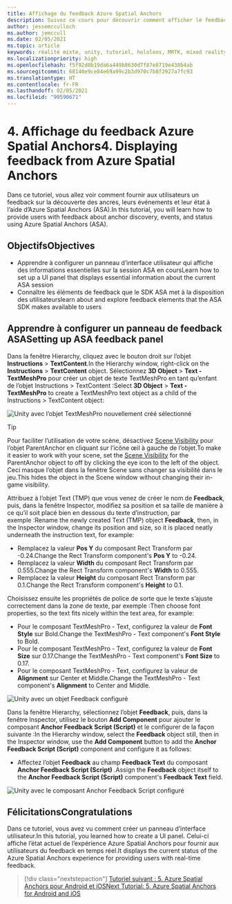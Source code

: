 ```yaml
---
title: Affichage du feedback Azure Spatial Anchors
description: Suivez ce cours pour découvrir comment afficher le feedback Azure Spatial Anchors dans une application de réalité mixte.
author: jessemcculloch
ms.author: jemccull
ms.date: 02/05/2021
ms.topic: article
keywords: réalité mixte, unity, tutoriel, hololens, MRTK, mixed reality toolkit, UWP, ancres spatiales Azure, sessions, éléments de feedback
ms.localizationpriority: high
ms.openlocfilehash: f5f92d8b19da6a449b8630d7f87e0719e438b4ab
ms.sourcegitcommit: 68140e9ce84e69a99c2b3d970c7b8f2927a7fc93
ms.translationtype: HT
ms.contentlocale: fr-FR
ms.lasthandoff: 02/05/2021
ms.locfileid: "99590671"
---
```

# <a name="4-displaying-feedback-from-azure-spatial-anchors"></a><span data-ttu-id="0fef3-104">4. Affichage du feedback Azure Spatial Anchors</span><span class="sxs-lookup"><span data-stu-id="0fef3-104">4. Displaying feedback from Azure Spatial Anchors</span></span>

<span data-ttu-id="0fef3-105">Dans ce tutoriel, vous allez voir comment fournir aux utilisateurs un feedback sur la découverte des ancres, leurs événements et leur état à l’aide d’Azure Spatial Anchors (ASA).</span><span class="sxs-lookup"><span data-stu-id="0fef3-105">In this tutorial, you will learn how to provide users with feedback about anchor discovery, events, and status using Azure Spatial Anchors (ASA).</span></span>

## <a name="objectives"></a><span data-ttu-id="0fef3-106">Objectifs</span><span class="sxs-lookup"><span data-stu-id="0fef3-106">Objectives</span></span>

* <span data-ttu-id="0fef3-107">Apprendre à configurer un panneau d’interface utilisateur qui affiche des informations essentielles sur la session ASA en cours</span><span class="sxs-lookup"><span data-stu-id="0fef3-107">Learn how to set up a UI panel that displays essential information about the current ASA session</span></span>
* <span data-ttu-id="0fef3-108">Connaître les éléments de feedback que le SDK ASA met à la disposition des utilisateurs</span><span class="sxs-lookup"><span data-stu-id="0fef3-108">learn about and explore feedback elements that the ASA SDK makes available to users</span></span>

## <a name="setting-up-asa-feedback-panel"></a><span data-ttu-id="0fef3-109">Apprendre à configurer un panneau de feedback ASA</span><span class="sxs-lookup"><span data-stu-id="0fef3-109">Setting up ASA feedback panel</span></span>

<span data-ttu-id="0fef3-110">Dans la fenêtre Hierarchy, cliquez avec le bouton droit sur l’objet **Instructions** > **TextContent**.</span><span class="sxs-lookup"><span data-stu-id="0fef3-110">In the Hierarchy window, right-click on the **Instructions** > **TextContent** object.</span></span> <span data-ttu-id="0fef3-111">Sélectionnez **3D Object** > **Text - TextMeshPro** pour créer un objet de texte TextMeshPro en tant qu’enfant de l’objet Instructions > TextContent :</span><span class="sxs-lookup"><span data-stu-id="0fef3-111">Select **3D Object** > **Text - TextMeshPro** to create a TextMeshPro text object as a child of the Instructions > TextContent object:</span></span>

![Unity avec l’objet TextMeshPro nouvellement créé sélectionné](images/mr-learning-asa/asa-04-section1-step1-1.png)

> [!TIP]
> <span data-ttu-id="0fef3-113">Pour faciliter l’utilisation de votre scène, désactivez <a href="https://docs.unity3d.com/Manual/SceneVisibility.html" target="_blank">Scene Visibility</a> pour l’objet ParentAnchor en cliquant sur l’icône œil à gauche de l’objet.</span><span class="sxs-lookup"><span data-stu-id="0fef3-113">To make it easier to work with your scene, set the  <a href="https://docs.unity3d.com/Manual/SceneVisibility.html" target="_blank">Scene Visibility</a> for the ParentAnchor object to off by clicking the eye icon to the left of the object.</span></span> <span data-ttu-id="0fef3-114">Ceci masque l’objet dans la fenêtre Scene sans changer sa visibilité dans le jeu.</span><span class="sxs-lookup"><span data-stu-id="0fef3-114">This hides the object in the Scene window without changing their in-game visibility.</span></span>

<span data-ttu-id="0fef3-115">Attribuez à l’objet Text (TMP) que vous venez de créer le nom de **Feedback**, puis, dans la fenêtre Inspector, modifiez sa position et sa taille de manière à ce qu’il soit placé bien en dessous du texte d’instruction, par exemple :</span><span class="sxs-lookup"><span data-stu-id="0fef3-115">Rename the newly created Text (TMP) object **Feedback**, then, in the Inspector window, change its position and size, so it is placed neatly underneath the instruction text, for example:</span></span>

* <span data-ttu-id="0fef3-116">Remplacez la valeur **Pos Y** du composant Rect Transform par -0.24.</span><span class="sxs-lookup"><span data-stu-id="0fef3-116">Change the Rect Transform component's **Pos Y** to -0.24.</span></span>
* <span data-ttu-id="0fef3-117">Remplacez la valeur **Width** du composant Rect Transform par 0.555.</span><span class="sxs-lookup"><span data-stu-id="0fef3-117">Change the Rect Transform component's **Width** to 0.555.</span></span>
* <span data-ttu-id="0fef3-118">Remplacez la valeur **Height** du composant Rect Transform par 0.1.</span><span class="sxs-lookup"><span data-stu-id="0fef3-118">Change the Rect Transform component's **Height** to 0.1.</span></span>

<span data-ttu-id="0fef3-119">Choisissez ensuite les propriétés de police de sorte que le texte s’ajuste correctement dans la zone de texte, par exemple :</span><span class="sxs-lookup"><span data-stu-id="0fef3-119">Then choose font properties, so the text fits nicely within the text area, for example:</span></span>

* <span data-ttu-id="0fef3-120">Pour le composant TextMeshPro - Text, configurez la valeur de **Font Style** sur Bold.</span><span class="sxs-lookup"><span data-stu-id="0fef3-120">Change the TextMeshPro - Text component's **Font Style** to Bold.</span></span>
* <span data-ttu-id="0fef3-121">Pour le composant TextMeshPro - Text, configurez la valeur de **Font Size** sur 0.17.</span><span class="sxs-lookup"><span data-stu-id="0fef3-121">Change the TextMeshPro - Text component's **Font Size** to 0.17.</span></span>
* <span data-ttu-id="0fef3-122">Pour le composant TextMeshPro - Text, configurez la valeur de **Alignment** sur Center et Middle.</span><span class="sxs-lookup"><span data-stu-id="0fef3-122">Change the TextMeshPro - Text component's **Alignment** to Center and Middle.</span></span>

![Unity avec un objet Feedback configuré](images/mr-learning-asa/asa-04-section1-step1-2.png)

<span data-ttu-id="0fef3-124">Dans la fenêtre Hierarchy, sélectionnez l’objet **Feedback**, puis, dans la fenêtre Inspector, utilisez le bouton **Add Component** pour ajouter le composant **Anchor Feedback Script (Script)** et le configurer de la façon suivante :</span><span class="sxs-lookup"><span data-stu-id="0fef3-124">In the Hierarchy window, select the **Feedback** object still, then in the Inspector window, use the **Add Component** button to add the **Anchor Feedback Script (Script)** component and configure it as follows:</span></span>

* <span data-ttu-id="0fef3-125">Affectez l’objet **Feedback** au champ **Feedback Text** du composant **Anchor Feedback Script (Script)** .</span><span class="sxs-lookup"><span data-stu-id="0fef3-125">Assign the **Feedback** object itself to the **Anchor Feedback Script (Script)** component's **Feedback Text** field.</span></span>

![Unity avec le composant Anchor Feedback Script configuré](images/mr-learning-asa/asa-04-section1-step1-3.png)

## <a name="congratulations"></a><span data-ttu-id="0fef3-127">Félicitations</span><span class="sxs-lookup"><span data-stu-id="0fef3-127">Congratulations</span></span>

<span data-ttu-id="0fef3-128">Dans ce tutoriel, vous avez vu comment créer un panneau d’interface utilisateur.</span><span class="sxs-lookup"><span data-stu-id="0fef3-128">In this tutorial, you learned how to create a UI panel.</span></span> <span data-ttu-id="0fef3-129">Celui-ci affiche l’état actuel de l’expérience Azure Spatial Anchors pour fournir aux utilisateurs du feedback en temps réel.</span><span class="sxs-lookup"><span data-stu-id="0fef3-129">It displays the current status of the Azure Spatial Anchors experience for providing users with real-time feedback.</span></span>

> [!div class="nextstepaction"]
> [<span data-ttu-id="0fef3-130">Tutoriel suivant : 5. Azure Spatial Anchors pour Android et iOS</span><span class="sxs-lookup"><span data-stu-id="0fef3-130">Next Tutorial: 5. Azure Spatial Anchors for Android and iOS</span></span>](mr-learning-asa-05.md)
